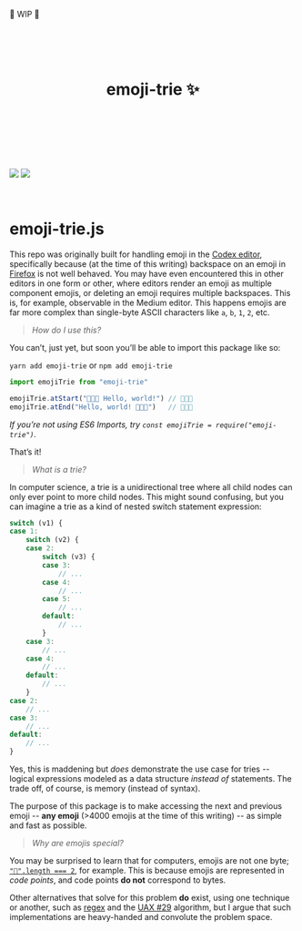 🚧 WIP 🚧

<!-- https://github.com/streamich/react-use/blob/master/README.md -->
<div align="center">
  <h1>
    <br>
    <br>
    emoji-trie ✨
    <br>
    <br>
    <br>
    <br>
  </h1>
</div>

![](https://img.shields.io/badge/eslint-passing-brightgreen) ![](https://img.shields.io/badge/jest-passing-brightgreen)

<br>

# emoji-trie.js

This repo was originally built for handling emoji in the [Codex editor](https://github.com/codex-src/codex-app), specifically because (at the time of this writing) backspace on an emoji in [Firefox](https://bugzilla.mozilla.org/show_bug.cgi?id=1198292) is not well behaved. You may have even encountered this in other editors in one form or other, where editors render an emoji as multiple component emojis, or deleting an emoji requires multiple backspaces. This is, for example, observable in the Medium editor. This happens emojis are far more complex than single-byte ASCII characters like `a`, `b`, `1`, `2`, etc.

> _How do I use this?_

You can’t, just yet, but soon you’ll be able to import this package like so:

`yarn add emoji-trie` or `npm add emoji-trie`

```js
import emojiTrie from "emoji-trie"

emojiTrie.atStart("👩🏽‍🔬 Hello, world!") // 👩🏽‍🔬
emojiTrie.atEnd("Hello, world! 👩🏽‍🔬")   // 👩🏽‍🔬
```

_If you’re not using ES6 Imports, try `const emojiTrie = require("emoji-trie")`._

That’s it!

> _What is a trie?_

In computer science, a trie is a unidirectional tree where all child nodes can only ever point to more child nodes. This might sound confusing, but you can imagine a trie as a kind of nested switch statement expression:

```js
switch (v1) {
case 1:
	switch (v2) {
	case 2:
		switch (v3) {
		case 3:
			// ...
		case 4:
			// ...
		case 5:
			// ...
		default:
			// ...
		}
	case 3:
		// ...
	case 4:
		// ...
	default:
		// ...
	}
case 2:
	// ...
case 3:
	// ...
default:
	// ...
}
```

Yes, this is maddening but *does* demonstrate the use case for tries -- logical expressions modeled as a data structure _instead of_ statements. The trade off, of course, is memory (instead of syntax).

The purpose of this package is to make accessing the next and previous emoji -- **any emoji** (>4000 emojis at the time of this writing) -- as simple and fast as possible.

> _Why are emojis special?_

You may be surprised to learn that for computers, emojis are not one byte; [`"💩".length === 2`](https://mathiasbynens.be/notes/javascript-unicode#counting-symbols), for example. This is because emojis are represented in *code points*, and code points **do not** correspond to bytes.

Other alternatives that solve for this problem **do** exist, using one technique or another, such as [regex](https://github.com/mathiasbynens/emoji-regex) and the [UAX #29](https://unicode.org/reports/tr29/) algorithm, but I argue that such implementations are heavy-handed and convolute the problem space.

